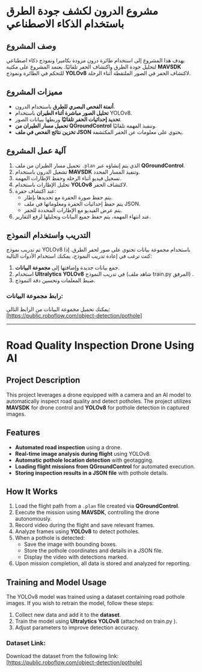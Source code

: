 # مشروع الدرون لكشف جودة الطرق باستخدام الذكاء الاصطناعي

## وصف المشروع

يهدف هذا المشروع إلى استخدام طائرة درون مزودة بكاميرا ونموذج ذكاء اصطناعي لتحليل جودة الطرق واكتشاف الحفر تلقائيًا. يعتمد المشروع على مكتبة **MAVSDK** للتحكم في الطائرة ونموذج **YOLOv8** لاكتشاف الحفر في الصور الملتقطة أثناء الرحلة.

## مميزات المشروع
- **أتمتة الفحص البصري للطرق** باستخدام الدرون.
- **تحليل الصور مباشرة أثناء الطيران** باستخدام YOLOv8.
- **تحديد إحداثيات الحفر تلقائيًا** وربطها ببيانات الصور.
- **تحميل مسار الطيران من QGroundControl** وتنفيذ المهمة تلقائيًا.
- **تخزين نتائج الفحص في ملف JSON** يحتوي على معلومات عن الحفر المكتشفة.

## آلية عمل المشروع
1. تحميل مسار الطيران من ملف `.plan` الذي يتم إنشاؤه عبر **QGroundControl**.
2. تشغيل الدرون باستخدام **MAVSDK** وتنفيذ المسار المحدد.
3. تسجيل فيديو أثناء الرحلة وحفظ الإطارات المهمة.
4. تحليل الإطارات باستخدام **YOLOv8** لاكتشاف الحفر.
5. عند اكتشاف حفرة:
   - يتم حفظ صورة الحفرة مع تحديدها بإطار.
   - يتم حفظ إحداثيات الحفرة ومعلوماتها في ملف JSON.
   - يتم عرض الفيديو مع الإطارات المحددة للحفر.
6. عند انتهاء المهمة، يتم حفظ جميع البيانات وتحليلها لرفع التقارير.

## التدريب واستخدام النموذج
تم تدريب نموذج YOLOv8 باستخدام مجموعة بيانات تحتوي على صور لحفر الطرق. إذا كنت ترغب في إعادة تدريب النموذج، يمكنك استخدام الأدوات التالية:
1. جمع بيانات جديدة وإضافتها إلى **مجموعة البيانات**.
2. استخدام **Ultralytics YOLOv8** في تدريب النموذج (شاهد ملف train.py المرفق) .
3. ضبط المعلمات وتحسين دقة النموذج.

### رابط مجموعة البيانات:
يمكنك تحميل مجموعة البيانات من الرابط التالي: [https://public.roboflow.com/object-detection/pothole]

---

# Road Quality Inspection Drone Using AI

## Project Description

This project leverages a drone equipped with a camera and an AI model to automatically inspect road quality and detect potholes. The project utilizes **MAVSDK** for drone control and **YOLOv8** for pothole detection in captured images.

## Features
- **Automated road inspection** using a drone.
- **Real-time image analysis during flight** using YOLOv8.
- **Automatic pothole location detection** with geotagging.
- **Loading flight missions from QGroundControl** for automated execution.
- **Storing inspection results in a JSON file** with pothole details.

## How It Works
1. Load the flight path from a `.plan` file created via **QGroundControl**.
2. Execute the mission using **MAVSDK**, controlling the drone autonomously.
3. Record video during the flight and save relevant frames.
4. Analyze frames using **YOLOv8** to detect potholes.
5. When a pothole is detected:
   - Save the image with bounding boxes.
   - Store the pothole coordinates and details in a JSON file.
   - Display the video with detections marked.
6. Upon mission completion, all data is stored and analyzed for reporting.

## Training and Model Usage
The YOLOv8 model was trained using a dataset containing road pothole images. If you wish to retrain the model, follow these steps:
1. Collect new data and add it to the **dataset**.
2. Train the model using **Ultralytics YOLOv8** (attached on train.py ).
3. Adjust parameters to improve detection accuracy.

### Dataset Link:
Download the dataset from the following link: [https://public.roboflow.com/object-detection/pothole]

